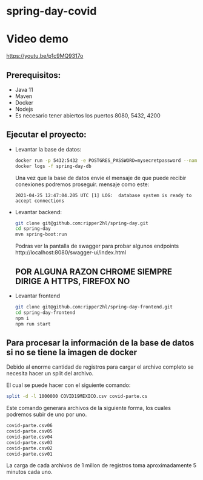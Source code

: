 # spring-day-covid

# Video demo 

https://youtu.be/p1c9MQ9317o


## Prerequisitos:

* Java 11
* Maven
* Docker
* Nodejs
* Es necesario tener abiertos los puertos 8080, 5432, 4200

## Ejecutar el proyecto:

* Levantar la base de datos: 
 
    ```bash
    docker run -p 5432:5432 -e POSTGRES_PASSWORD=mysecretpassword --name spring-day-db -d jesusperales/spring-day-db:latest
    docker logs -f spring-day-db
    ```
  
  Una vez que la base de datos envie el mensaje de que puede recibir conexiones podremos proseguir.
  mensaje como este:
  
      
      2021-04-25 12:47:04.205 UTC [1] LOG:  database system is ready to accept connections
      

* Levantar backend:
  
    ```bash
    git clone git@github.com:ripper2hl/spring-day.git
    cd spring-day
    mvn spring-boot:run
    ```
    Podras ver la pantalla de swagger para probar algunos endpoints
    http://localhost:8080/swagger-ui/index.html
  
     ## POR ALGUNA RAZON CHROME SIEMPRE DIRIGE A HTTPS, FIREFOX NO

* Levantar frontend

    ```bash
    git clone git@github.com:ripper2hl/spring-day-frontend.git
    cd spring-day-frontend
    npm i
    npm run start
    ```

## Para procesar la información de la base de datos si no se tiene la imagen de docker 

Debido al enorme cantidad de registros para cargar el archivo completo
se necesita hacer un split del archivo.

El cual se puede hacer con el siguiente comando:

```bash
split -d -l 1000000 COVID19MEXICO.csv covid-parte.cs
```

Este comando generara archivos de la siguiente forma, los cuales
podremos subir de uno por uno.

```bash
covid-parte.csv06
covid-parte.csv05
covid-parte.csv04
covid-parte.csv03
covid-parte.csv02
covid-parte.csv01
```

La carga de cada archivos de 1 millon de registros toma aproximadamente 5 minutos cada uno.